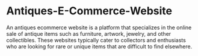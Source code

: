 # Antiques-E-Commerce-Website
An antiques ecommerce website is a platform that specializes in the online sale of antique items such as furniture, artwork, jewelry, and other collectibles. These websites typically cater to collectors and enthusiasts who are looking for rare or unique items that are difficult to find elsewhere.

